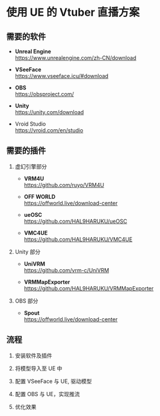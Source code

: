 # 使用 UE 的 Vtuber 直播方案

## 需要的软件

- **Unreal Engine**  
<https://www.unrealengine.com/zh-CN/download>  

- **VSeeFace**  
<https://www.vseeface.icu/#download>

- **OBS**  
<https://obsproject.com/>

- **Unity**  
<https://unity.com/download>

- Vroid Studio  
<https://vroid.com/en/studio>

## 需要的插件

1. 虚幻引擎部分
    - **VRM4U**  
    <https://github.com/ruyo/VRM4U>

    - **OFF WORLD**  
    <https://offworld.live/download-center>

    - **ueOSC**  
    <https://github.com/HAL9HARUKU/ueOSC>

    - **VMC4UE**  
    <https://github.com/HAL9HARUKU/VMC4UE>

2. Unity 部分  
    - **UniVRM**  
    <https://github.com/vrm-c/UniVRM>

    - **VRMMapExporter**  
    <https://github.com/HAL9HARUKU/VRMMapExporter>  

3. OBS 部分
    - **Spout**  
    <https://offworld.live/download-center>

## 流程  

1. 安装软件及插件

2. 将模型导入至 UE 中

3. 配置 VSeeFace 与 UE, 驱动模型

4. 配置 OBS 与 UE，实现推流  

5. 优化效果  
